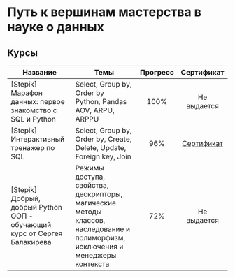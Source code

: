# Путь к вершинам мастерства в науке о данных
## Курсы
Название   |Темы | Прогресс | Сертификат
-----------|-------|:-------------------:|:-------------------:
[Stepik] Марафон данных: первое знакомство с SQL и Python  |Select, Group by, Order by <br>Python, Pandas <br>AOV, ARPU, ARPPU  | 100% | Не выдается
[Stepik] Интерактивный тренажер по SQL   |Select, Group by, Order by, Create, Delete, Update, Foreign key, Join  | 96% |[Сертификат](https://stepik.org/cert/1377352)
[Stepik] Добрый, добрый Python ООП - обучающий курс от Сергея Балакирева |Режимы доступа, свойства, дескрипторы, магические методы классов, наследование и полиморфизм, исключения и менеджеры контекста  | 72% | Не выдается 

